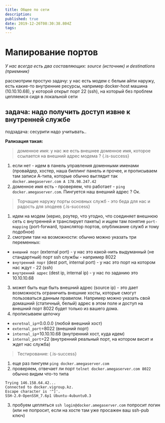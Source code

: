 ```yaml
---
title: Общее по сети
description: 
published: true
date: 2019-12-26T08:30:38.804Z
tags: 
---
```


# Мапирование портов
*У нас всегда есть два составляющих: source (источник) и destinations (приемник)*

рассмотрим простую задачу:
у нас есть модем с белым айпи наружу, есть какие-то внутренние ресурсы, например docker-host машина (10.10.10.68), у которой открыт порт 22 (ssh), на который без проблем цепляемся сидя в локальной сети

## задача: надо получить доступ извне к внутренней службе
подзадача: сесурити надо учитывать..

**Рализация такая:**

> доменное имя: у нас же есть внешнее доменное имя, которое ссылается на внешний адрес модема ?
{.is-success}

1. если нет - идем в панель управления доменными именами (провайдер, хостер, наша биллинг панель и прочее, и прописываем там записи А-типа, которые обычно выглядит так `docker.amegaserver.com A 178.98.247.42`
2. доменное имя есть - проверяем, что работает - `ping docker.amegaserver.com`. Пингуется наш внешний адрес ? Ок.  

> Торчащие наружу порты основных служб - это беда для нас и радость для злодеев
{.is-success}

1. идем на модем (керио, роутер, что угодно, что соединяет внешнюю сеть с внутренней и транслирует пакеты) и ищем там понятие `port-mapping` (port-forward, транслятор портов, опубликание служб и тому подобное)
2. смотрим там на возможности: обычно можно указать три переменных:
- `внешний порт` (external port) - у нас это какой-нить выдуманный (не стандартный) порт ssh службы - например 8022
- `внутренний порт` (dest port, internal port) - у нас это порт на котором нас ждут - 22 (ssh)
- `внутренний адрес` (dest ip, internal ip) - у нас по заданию это 10.10.10.68
3. может быть еще быть внешний адрес (source ip) - это дает возможность ограничить внешние хосты, которые смогут пользоваться данным правилом. Например можно указать свой домашний (статичный, белый) адрес в этом поле и доступ на внешний порт 8022 будет только из вашего дома.
4. прописываем цепочку
- `exretnal_ip`=0.0.0.0 (любой внешний хост) 
- `external_port`=8022 (внешний порт)
- `internal_ip`=10.10.10.68 (внутренний хост, куда идем)
- `internal_port`=22 (внутренний реальный порт, на котором висит и ждет нас служба)

> Тестирование:
{.is-success}

1. еще раз пингуем `ping docker.amegaserver.com`
2. проверяем, отвечает ли порт `telnet docker.amegaserver.com 8022`
обычно видим что-то типа
```
Trying 146.158.64.42...
Connected to docker.vigroup.kz.
Escape character is '^]'.
SSH-2.0-OpenSSH_7.6p1 Ubuntu-4ubuntu0.3
```

3. пробуем цепляться `ssh login@docker.amegaserver.com`
попросит логин (или не попросит, если на хосте там уже просажен ваш ssh-pub ключ)

